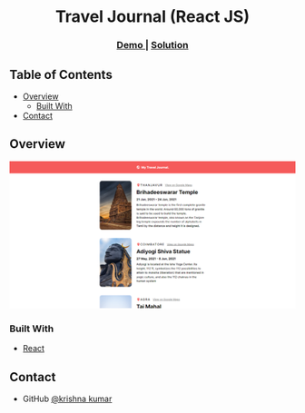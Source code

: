 <!-- Please update value in the {}  -->

<h1 align="center">Travel Journal (React JS)</h1>

<div align="center">
  <h3>
    <a href="https://my-traver-journal.netlify.app/">
      Demo
    </a>
    <span> | </span>
    <a href="https://github.com/krish144/My-Tarval-Jounal-React-JS-">
      Solution
    </a>
  </h3>
</div>

<!-- TABLE OF CONTENTS -->

## Table of Contents

- [Overview](#overview)
  - [Built With](#built-with)
- [Contact](#contact)


<!-- OVERVIEW -->

## Overview

![screenshot](https://github.com/krish144/My-Tarval-Jounal-React-JS-/blob/main/TravelJournalPng.png)

### Built With

<!-- This section should list any major frameworks that you built your project using. Here are a few examples.-->

- [React](https://reactjs.org/)

## Contact

- GitHub [@krishna kumar](https://github.com/krish144)

